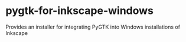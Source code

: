 # pygtk-for-inkscape-windows
Provides an installer for integrating PyGTK into Windows installations of Inkscape
